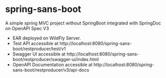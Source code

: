 # spring-sans-boot
A simple spring MVC project without SpringBoot integrated with SpringDoc on OpenAPI Spec V3

- EAR deployed on WildFly Server.
- Test API accessible at http://localhost:8080/spring-sans-boot/restproducer/test/v1
- Swagger UI accessible at http://localhost:8080/spring-sans-boot/restproducer/swagger-ui/index.html
- OpenAPI Documentation accessible at http://localhost:8080/spring-sans-boot/restproducer/v3/api-docs
